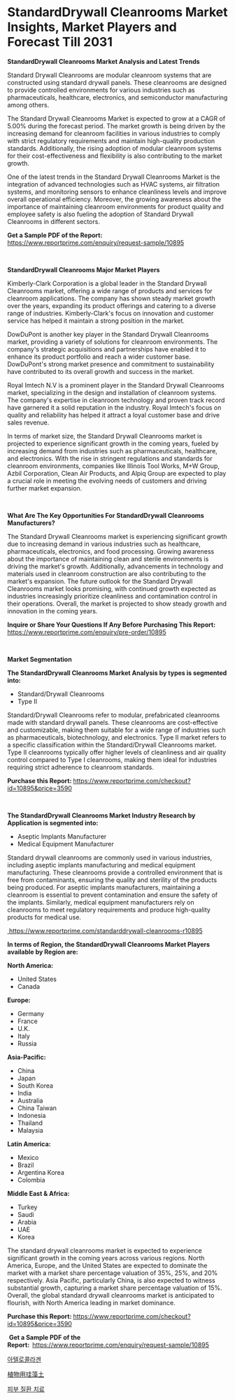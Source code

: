 <p><h1>StandardDrywall Cleanrooms Market Insights, Market Players and Forecast Till 2031</h1></p><p><strong>StandardDrywall Cleanrooms Market Analysis and Latest Trends</strong></p>
<p><p>Standard Drywall Cleanrooms are modular cleanroom systems that are constructed using standard drywall panels. These cleanrooms are designed to provide controlled environments for various industries such as pharmaceuticals, healthcare, electronics, and semiconductor manufacturing among others.</p><p>The Standard Drywall Cleanrooms Market is expected to grow at a CAGR of 5.00% during the forecast period. The market growth is being driven by the increasing demand for cleanroom facilities in various industries to comply with strict regulatory requirements and maintain high-quality production standards. Additionally, the rising adoption of modular cleanroom systems for their cost-effectiveness and flexibility is also contributing to the market growth.</p><p>One of the latest trends in the Standard Drywall Cleanrooms Market is the integration of advanced technologies such as HVAC systems, air filtration systems, and monitoring sensors to enhance cleanliness levels and improve overall operational efficiency. Moreover, the growing awareness about the importance of maintaining cleanroom environments for product quality and employee safety is also fueling the adoption of Standard Drywall Cleanrooms in different sectors.</p></p>
<p><strong>Get a Sample PDF of the Report:&nbsp;</strong> <a href="https://www.reportprime.com/enquiry/request-sample/10895">https://www.reportprime.com/enquiry/request-sample/10895</a></p>
<p>&nbsp;</p>
<p><strong>StandardDrywall Cleanrooms Major Market Players</strong></p>
<p><p>Kimberly-Clark Corporation is a global leader in the Standard Drywall Cleanrooms market, offering a wide range of products and services for cleanroom applications. The company has shown steady market growth over the years, expanding its product offerings and catering to a diverse range of industries. Kimberly-Clark's focus on innovation and customer service has helped it maintain a strong position in the market.</p><p>DowDuPont is another key player in the Standard Drywall Cleanrooms market, providing a variety of solutions for cleanroom environments. The company's strategic acquisitions and partnerships have enabled it to enhance its product portfolio and reach a wider customer base. DowDuPont's strong market presence and commitment to sustainability have contributed to its overall growth and success in the market.</p><p>Royal Imtech N.V is a prominent player in the Standard Drywall Cleanrooms market, specializing in the design and installation of cleanroom systems. The company's expertise in cleanroom technology and proven track record have garnered it a solid reputation in the industry. Royal Imtech's focus on quality and reliability has helped it attract a loyal customer base and drive sales revenue.</p><p>In terms of market size, the Standard Drywall Cleanrooms market is projected to experience significant growth in the coming years, fueled by increasing demand from industries such as pharmaceuticals, healthcare, and electronics. With the rise in stringent regulations and standards for cleanroom environments, companies like Illinois Tool Works, M+W Group, Azbil Corporation, Clean Air Products, and Alpiq Group are expected to play a crucial role in meeting the evolving needs of customers and driving further market expansion.</p></p>
<p>&nbsp;</p>
<p><strong>What Are The Key Opportunities For StandardDrywall Cleanrooms Manufacturers?</strong></p>
<p><p>The Standard Drywall Cleanrooms market is experiencing significant growth due to increasing demand in various industries such as healthcare, pharmaceuticals, electronics, and food processing. Growing awareness about the importance of maintaining clean and sterile environments is driving the market's growth. Additionally, advancements in technology and materials used in cleanroom construction are also contributing to the market's expansion. The future outlook for the Standard Drywall Cleanrooms market looks promising, with continued growth expected as industries increasingly prioritize cleanliness and contamination control in their operations. Overall, the market is projected to show steady growth and innovation in the coming years.</p></p>
<p><strong>Inquire or Share Your Questions If Any Before Purchasing This Report:</strong> <a href="https://www.reportprime.com/enquiry/pre-order/10895">https://www.reportprime.com/enquiry/pre-order/10895</a></p>
<p>&nbsp;</p>
<p><strong>Market Segmentation</strong></p>
<p><strong>The StandardDrywall Cleanrooms Market Analysis by types is segmented into:</strong></p>
<p><ul><li>Standard/Drywall Cleanrooms</li><li>Type II</li></ul></p>
<p><p>Standard/Drywall Cleanrooms refer to modular, prefabricated cleanrooms made with standard drywall panels. These cleanrooms are cost-effective and customizable, making them suitable for a wide range of industries such as pharmaceuticals, biotechnology, and electronics. Type II market refers to a specific classification within the Standard/Drywall Cleanrooms market. Type II cleanrooms typically offer higher levels of cleanliness and air quality control compared to Type I cleanrooms, making them ideal for industries requiring strict adherence to cleanroom standards.</p></p>
<p><strong>Purchase this Report:&nbsp;</strong><a href="https://www.reportprime.com/checkout?id=10895&price=3590">https://www.reportprime.com/checkout?id=10895&price=3590</a></p>
<p>&nbsp;</p>
<p><strong>The StandardDrywall Cleanrooms Market Industry Research by Application is segmented into:</strong></p>
<p><ul><li>Aseptic Implants Manufacturer</li><li>Medical Equipment Manufacturer</li></ul></p>
<p><p>Standard drywall cleanrooms are commonly used in various industries, including aseptic implants manufacturing and medical equipment manufacturing. These cleanrooms provide a controlled environment that is free from contaminants, ensuring the quality and sterility of the products being produced. For aseptic implants manufacturers, maintaining a cleanroom is essential to prevent contamination and ensure the safety of the implants. Similarly, medical equipment manufacturers rely on cleanrooms to meet regulatory requirements and produce high-quality products for medical use.</p></p>
<p><a href="https://www.reportprime.com/standarddrywall-cleanrooms-r10895">&nbsp;https://www.reportprime.com/standarddrywall-cleanrooms-r10895</a></p>
<p><strong>In terms of Region, the StandardDrywall Cleanrooms Market Players available by Region are:</strong></p>
<p>
    <p> <strong> North America: </strong>
        <ul>
            <li>United States</li>
            <li>Canada</li>
        </ul>
        </p> 
    <p> <strong> Europe: </strong>
        <ul>
            <li>Germany</li>
            <li>France</li>
            <li>U.K.</li>
            <li>Italy</li>
            <li>Russia</li>
        </ul>
        </p> 
    <p> <strong> Asia-Pacific: </strong>
        <ul>
            <li>China</li>
            <li>Japan</li>
            <li>South Korea</li>
            <li>India</li>
            <li>Australia</li>
            <li>China Taiwan</li>
            <li>Indonesia</li>
            <li>Thailand</li>
            <li>Malaysia</li>
        </ul>
        </p> 
    <p> <strong> Latin America: </strong>
        <ul>
            <li>Mexico</li>
            <li>Brazil</li>
            <li>Argentina Korea</li>
            <li>Colombia</li>
        </ul>
        </p> 
    <p> <strong> Middle East & Africa: </strong>
        <ul>
            <li>Turkey</li>
            <li>Saudi</li>
            <li>Arabia</li>
            <li>UAE</li>
            <li>Korea</li>
        </ul>
    </p>
    </p>
<p><p>The standard drywall cleanrooms market is expected to experience significant growth in the coming years across various regions. North America, Europe, and the United States are expected to dominate the market with a market share percentage valuation of 35%, 25%, and 20% respectively. Asia Pacific, particularly China, is also expected to witness substantial growth, capturing a market share percentage valuation of 15%. Overall, the global standard drywall cleanrooms market is anticipated to flourish, with North America leading in market dominance.</p></p>
<p><strong>Purchase this Report: </strong><a href="https://www.reportprime.com/checkout?id=10895&price=3590">https://www.reportprime.com/checkout?id=10895&price=3590</a></p>
<p>&nbsp;<strong>Get a Sample PDF of the Report:&nbsp;&nbsp;</strong><a href="https://www.reportprime.com/enquiry/request-sample/10895">https://www.reportprime.com/enquiry/request-sample/10895</a></p>
<p><strong></strong></p>
<p><p><a href="https://medium.com/@sybleferry/%EC%95%84%ED%85%94%EB%A1%9C%EC%BD%9C%EB%9D%BC%EA%B2%90-%EC%8B%9C%EC%9E%A5-%EA%B7%9C%EB%AA%A8-cagr-%ED%8A%B8%EB%A0%8C%EB%93%9C-2024-2030-8d638381eadc">아텔로콜라겐</a></p><p><a href="https://medium.com/@alfaro.etbn_52903/%E6%A4%8D%E7%89%A9%E7%94%A8%E7%8F%AA%E8%97%BB%E5%9C%9F%E5%B8%82%E5%A0%B4%E3%81%AE%E8%A6%8F%E6%A8%A1-%E5%B8%82%E5%A0%B4%E8%A6%8B%E9%80%9A%E3%81%97%E3%81%A8%E5%B8%82%E5%A0%B4%E4%BA%88%E6%B8%AC-2024%E5%B9%B4%E3%81%8B%E3%82%892031%E5%B9%B4-9c90813a2e9b">植物用珪藻土</a></p><p><a href="https://medium.com/@estelwisozk1/%ED%94%BC%EB%B6%80%EC%A7%88%ED%99%98-%EC%B9%98%EB%A3%8C-%EC%8B%9C%EC%9E%A5-%EC%9C%A0%ED%98%95-%EC%9D%91%EC%9A%A9-%EB%B0%8F-%EC%A7%80%EB%A6%AC%EC%97%90-%EB%8C%80%ED%95%9C-%ED%8F%AC%EA%B4%84%EC%A0%81-%ED%8F%89%EA%B0%80-9977f4f3cbe1">피부 질환 치료</a></p></p>
